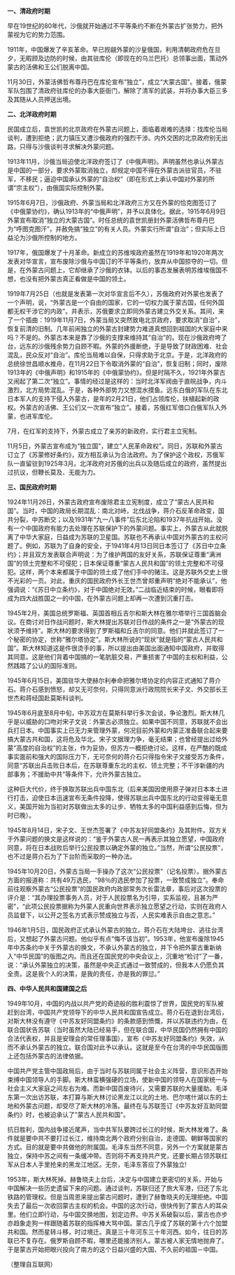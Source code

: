 
**一、清政府时期**

早在19世纪的80年代，沙俄就开始通过不平等条约不断在外蒙古扩张势力，把外蒙视为它的势力范围。

1911年，中国爆发了辛亥革命。早已觊觎外蒙的沙皇俄国，利用清朝政府危在旦夕，无暇顾及边防的时候，由其驻库伦（即现在的乌兰巴托）总领事出面，策动外蒙古的活佛和王公们脱离中国。

11月30日，外蒙活佛哲布尊丹巴在库伦宣布“独立”，成立“大蒙古国”。接着，俄蒙军队包围了清政府驻库伦的办事大臣衙门，解除了清军的武装，并将办事大臣三多及其随从人员押送出境。

**二、北洋政府时期**

民国成立后，袁世凯的北京政府在外蒙古问题上，面临着艰难的选择：找库伦当局谈判，遭到拒绝；武力镇压又遭沙俄政府的强烈干涉。内外交困的北京政府别无出路，只得与沙俄谈判寻求解决外蒙问题。

1913年11月，沙俄当局迫使北洋政府签订了《中俄声明》。声明虽然也承认外蒙古是中国的一部分，要求外蒙取消独立，却规定中国不得在外蒙古派驻官员，不驻军，不移民；逼迫中国承认外蒙的“自治权”（即在形式上承认中国对外蒙的所谓“宗主权”），由俄国实际控制外蒙。

1915年6月7日，沙俄政府、外蒙当局和北洋政府三方又在外蒙的恰克图签订了《中俄蒙协约》，确认1913年的“中俄声明”，并予以具体化。据此，1915年6月9日外蒙宣布取消“独立的大蒙古国”。时任总统的袁世凯册封外蒙活佛哲布尊丹巴为“呼图克图汗”，并赦免搞“独立”的有关人员。外蒙实行所谓“自治”；但实际上日益沦为沙俄所控制的地方。

1917年，俄国爆发了十月革命。新成立的苏维埃政府虽然在1919年和1920年两次发表对华宣言，宣布废除沙俄与中国订的不平等条约，放弃从中国掠夺的一切。但是，在外蒙古问题上，它却继承了沙俄的衣钵。以后的事态发展表明苏维埃俄国不想，也没有把外蒙古真正看做是中国的领土。

1919年7月25日（也就是发表第一次对华宣言后不久），苏俄政府对外蒙也发表了一个声明，说，“外蒙古是一个自由的国家，它的一切权力属于蒙古国，任何外国都无权干涉它的内政”。并表示，苏俄要求立即同外蒙古建立外交关系。其间，来了一个插曲：1919年11月7日，外蒙当局又突然致电北京政府，要求取消“自治”，恢复前清的旧制。几年前闹独立的外蒙古封建势力难道真想回到祖国的大家庭中来吗？不是的。外蒙古本来是靠了沙俄的支撑来维持其“自治”的。现在沙俄政府垮了台，远东的沙俄残余势力自顾不暇。外蒙的外援断绝，于是导致了财政困难、社会混乱，民众反对“自治”。库伦当局难以自保，只得求助于北京。于是，北洋政府的总统徐世昌顺水推舟，在11月22日下令取消外蒙的“自治”，恢复旧制；同时，废除1913年的《中俄声明》和1915年的《中俄蒙协约》。但是时隔不久，1921年外蒙古又闹起了第二次“独立”。事情的经过是这样的：当时北洋军阀由于直皖战争，内斗激烈，北方局势混乱。于是，各种外部势力又想混水摸鱼。远东白俄的军队在东北日本军人的支持下侵入外蒙古，是年的2月21日，他们占领库伦，扶植起新的政权。外蒙古的活佛、王公们又一次宣布“独立”。接着，苏俄红军借口白俄军队入外蒙，也进军库伦。

7月，在红军的支持下，外蒙古成立了亲苏的新政府，实行君主立宪制。

11月5日，外蒙古宣布成为“独立国”，建立“人民革命政权”。同日，苏联和外蒙古订立了《苏蒙修好条约》，双方相互承认为合法政府。为了保护这个政权，苏俄军队一直留驻到1925年3月。北洋政府对苏俄的出兵以及随后成立的政府，虽然提出过抗议，但鞭长莫及、无能为力。

**三、国民政府时期**

1924年11月26日，外蒙古政府宣布废除君主立宪制度，成立了“蒙古人民共和国”。当时，中国的政局长期混乱：南北对峙，北伐战争，蒋介石反革命政变，国共分裂，中苏断交；以及1931年“九一八事件”后东北沦陷和1937年抗战开始。没有一个中国政府有能力去处理在苏联保护下的外蒙问题。事实上，外蒙古从此就脱离了中华大家庭，日益成为苏联的卫星国。苏联也不再承认中国对外蒙古的主权问题了。例如，苏联为了自身的安全，于1941年4月13日同日本签订了《苏日中立条约》；并且双方发表联合声明说：为了维护两国的友好关系，苏联保证尊重“满洲国”的领土完整和不可侵犯；日本保证尊重“蒙古人民共和国”的领土完整和不可侵犯。这样，两个本来都属于中国的领土成了他们手中的赌注。这是苏联外交史上很不光彩的一页。对此，重庆的国民政府外长王世杰曾郑重声明“绝对不能承认”，他强调说：“《苏日中立条约》，对于中国绝对无效。”二战临近结束的时候，眼看即将成为四大战胜国之一的中国，在外蒙古问题上却再一次遭到沉重打击。

1945年2月，美国总统罗斯福、英国首相丘吉尔和斯大林在雅尔塔举行三国首脑会议。在商讨对日作战问题时，斯大林提出苏联对日作战的条件之一是“外蒙古的现状须予维持”。斯大林的要求得到了罗斯福和丘吉尔的同意。他们并就此签订了一个秘密的协定，世称“雅尔塔协定”。斯大林所说的“现状”就是指的“蒙古人民共和国”。斯大林知道这是件很烫手的事，所以提出由美国出面通知中国政府，并取得其同意。这是他们背着中国搞的一笔肮脏交易，严重损害了中国的主权和利益，公然践踏了公认的国际准则。

1945年6月15日，美国驻华大使赫尔利奉命把雅尔塔协定的内容正式通知了蒋介石。蒋介石感到愤怒，却又无可奈何，只得同意派行政院院长宋子文、外交部长王世杰和蒋经国赴莫斯科谈判。

1945年6月底至8月中旬，中苏双方在莫斯科举行多次会谈，争论激烈。斯大林几乎是以威胁的口吻对宋子文说：外蒙古必须独立。如果中国不同意，苏联就不会出兵打日本。中国事实上已无力来管理外蒙，何况目前外蒙和内蒙正准备联合起来要搞大蒙古共和国，这将危及华北。宋子文据理力争，毫无结果；也曾经提出过给外蒙“高度的自治权”的主张，作为妥协，但苏方一概拒绝讨论。这样，在严酷的既成事实面前和强大的国际压力下，无可奈何的蒋介石只得指令宋子文接受苏方条件，同意“苏联出兵击败日本后，在苏联尊重东北的主权、领土完整；不干涉新疆的内部事务；不援助中共”等条件下，允许外蒙古独立。

这种巨大代价，终于换取苏联出兵中国东北（后来美国因使用原子弹对日本本土进行打击，迫使日本迅速宣布无条件投降，使得苏联出兵中国东北的行动变得毫无意义，美国开始为当初对苏联做出太多的让步、牺牲太多的中国利益感到后悔，但为时已晚）。

1945年8月14日，宋子文、王世杰签署了《中苏友好同盟条约》及其附件。双方关于外蒙问题的换文是这样说的：“鉴于外蒙古人民一再表示其独立愿望，中国政府同意，将在日本战败后举行公民投票以确定外蒙的独立。”当然，所谓“公民投票”，也不过是蒋介石为了下台阶而采取的一种办法。

1945年10月20日，外蒙古当局一手操办了这次“公民投票”（记名投票）。据外蒙古方面的报道称：共有49万选民，“98％的选民参加了投票，一致赞成独立”。奉命前往观察外蒙古“公民投票”的国民政府内政部常务次长雷法章，事后对这次投票的评介是：“其办理投票事务人员，对于人民投票名为引导，实系监视，且甚为严密”，“此项公民投票据称为外蒙人民重向世界表示独立愿望之行动，实则在政府人员监督下，以公开之签名方式表示赞成独立与否，人民实难表示自由之意志。”

1946年1月5日，国民政府正式承认外蒙古的独立。蒋介石在大陆垮台、逃往台湾后，又想起了外蒙古问题。他似乎有点“悔不该当初”。1953年，他宣布废除1945年中苏条约中关于外蒙古的换文，不承认外蒙古的独立，并下令把外蒙古重新纳入“中华民国”的版图之内。而且还在国民党的中央会议上，沉重地“检讨”了一番，说：“承认外蒙独立的决策，虽然是中央正式通过一致赞成的，但我本人仍愿负其全责。这是我个人的决策，是我的责任，亦是我的罪愆。”

**四、中华人民共和国建国之后**

1949年10月，中国的内战以共产党的奇迹般的胜利震惊了世界，国民党的军队被赶到台湾，中国共产党领导下的中华人民共和国宣告成立。蒋介石在退到台湾后，对斯大林没有遵守《中苏友好同盟条约》的条款感到愤慨，并以苏联违约为由，在联合国状告苏联（当时虽然大陆已经易手，但在联合国，中华民国仍然拥有中国的合法代表权，并且是安理会的常任理事国），宣布《中苏友好同盟条约》失效，从而不承认外蒙古的独立。联合国对此予以承认。这就是至今在台湾的中华民国版图上还包括外蒙古的法律依据。

中国共产党主管中国政局后，由于当时与苏联同属于社会主义阵营，意识形态开始束缚中国领导人的手脚。斯大林蛮横强硬的立场，使新中国的领导人在国家统一与社会主义大家庭之间左右为难。而新中国百废待兴，又需要苏联的大量援助。毛泽东第一次出访苏联，本打算与斯大林讨论黑龙江以北的土地、巴尔喀什湖以东的土地和外蒙古问题，却受尽了斯大林的冷落。最终在与苏联签订《中苏友好互助同盟条约》时，也被迫承认了"蒙古人民共和国"。

抗日胜利，国内战争接近尾声，当中共军队要跨过长江的时候，斯大林发难了。条件就是要中共不要打过长江，维持南北两个政府分别自治，走德国、朝鲜等国家的方式。目的就是要中共做他的附属国。毛泽东当然不同意，另外一个方案就是蒙古独立，保持中苏之间有一条缓冲带。否则将不再支持共产党，还要长期占领苏联红军从日本人手里抢来的黑龙江地区。无奈，毛泽东答应了外蒙独立!

1953年，斯大林死掉。赫鲁晓夫上台后，决定与中国建立更密切的关系，开始与中国解决一些历史遗留下来的问题。通过谈判，苏联归还了旅大军港，归还了东北铁路的管理权。但是当周恩来提出蒙古问题时，遭到了赫鲁晓夫的无理拒绝。中国失去了最后一次收回蒙古主权的机会。中国的这次行动，很快传到了蒙古人的耳朵里。他们立即行动，与中国交换地图，划定边界。中苏关系破裂以后，蒙古也亦步亦趋象走狗一样跟随着苏联的指挥棒大骂中国。蒙古几乎成了苏联的第十六个加盟共和国。然而星转斗移，时过境迁。真是三十年河东三十年河西。如今，往日的苏联已不复存在。俄罗斯自顾不暇，哪里还能接济别人。蒙古被人家无情地抛弃了。于是蒙古开始把眼兴投向了南方的这个日益兴盛的大国、不久前的祖国－中国。

（整理自互联网）
